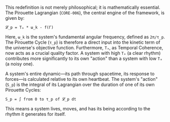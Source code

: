 This redefinition is not merely philosophical; it is mathematically essential. The Pirouette Lagrangian (`CORE-006`), the central engine of the framework, is given by:

`𝓛_p = Tₐ * ω_k - f(Γ)`

Here, `ω_k` is the system's fundamental angular frequency, defined as `2π/τ_p`. The Pirouette Cycle (`τ_p`) is therefore a direct input into the kinetic term of the universe's objective function. Furthermore, `Tₐ`, as Temporal Coherence, now acts as a crucial quality factor. A system with high `Tₐ` (a clear rhythm) contributes more significantly to its own "action" than a system with low `Tₐ` (a noisy one).

A system's entire dynamic—its path through spacetime, its response to forces—is calculated relative to its own heartbeat. The system's "action" (`S_p`) is the integral of its Lagrangian over the duration of one of its own Pirouette Cycles:

`S_p = ∫ from 0 to τ_p of 𝓛_p dt`

This means a system lives, moves, and has its being according to the rhythm it generates for itself.